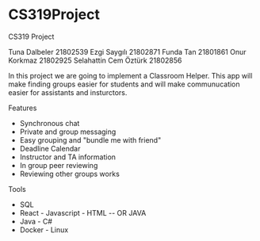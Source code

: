 # CS319Project
CS319 Project


Tuna Dalbeler 21802539
Ezgi Saygılı  21802871
Funda Tan     21801861
Onur Korkmaz  21802925
Selahattin Cem Öztürk 21802856

In this project we are going to implement a Classroom Helper. This app will make finding groups easier for students and will make communucation easier for assistants and insturctors. 

Features
  - Synchronous chat
  - Private and group messaging 
  - Easy grouping and "bundle me with friend"
  - Deadline Calendar
  - Instructor and TA information
  - In group peer reviewing
  - Reviewing other groups works
  
  
Tools
  - SQL
  - React - Javascript - HTML  -- OR JAVA
  - Java - C# 
  - Docker - Linux
